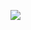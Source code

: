 <img src="https://github.com/wogus4048/git_study_practice/assets/67767276/b856e7dc-31e4-4eab-adab-670b7a38d609"></img>

